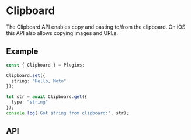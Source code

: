 # Clipboard

The Clipboard API enables copy and pasting to/from the clipboard. On iOS this API also allows 
copying images and URLs.

<plugin-api index="true" name="clipboard"></plugin-api>

## Example

```typescript
const { Clipboard } = Plugins;

Clipboard.set({
  string: "Hello, Moto"
});

let str = await Clipboard.get({
  type: "string"
});
console.log('Got string from clipboard:', str);
```

## API

<plugin-api name="clipboard"></plugin-api>